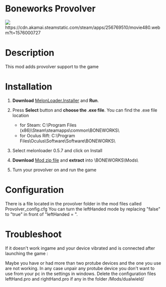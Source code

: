 # Boneworks Provolver

<img src="https://cdn.akamai.steamstatic.com/steam/apps/823500/header.jpg">
https://cdn.akamai.steamstatic.com/steam/apps/256769510/movie480.webm?t=1576000727

# Description

This mod adds provolver support to the game

# Installation

1. **Download** [MelonLoader.Installer](https://github.com/HerpDerpinstine/MelonLoader/releases/latest/download/MelonLoader.Installer.exe) and **Run**.

2. Press **Select** button and **choose the .exe file**. You can find the .exe file location
	- for Steam: C:\Program Files (x86)\Steam\steamapps\common\BONEWORKS\
	- for Oculus Rift: C:\Program Files\Oculus\Software\Software\BONEWORKS\

3. Select melonloader 0.5.7 and click on Install

4. **Download** [Mod zip file](https://github.com/Astienth/Provolver_SuperHot/releases/download/1.0/Provolver_SuperHot.zip) and **extract** into \BONEWORKS\Mods\

5. Turn your provolver on and run the game

# Configuration

There is a file located in the provolver folder in the mod files called Provolver_config.cfg
You can turn the leftHanded mode by replacing "false" to "true" in front of "leftHanded = ".

# Troubleshoot

If it doesn't work ingame and your device vibrated and is connected after launching the game :

Maybe you have or had more than two protube devices and the one you use are not working.
In any case unpair any protube device you don't want to use from your pc in the settings in windows.
Delete the configuration files leftHand.pro and rightHand.pro if any in the folder /Mods/dualwield/
